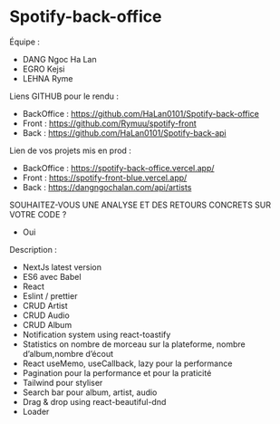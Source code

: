 # Spotify-back-office

Équipe :

- DANG Ngoc Ha Lan
- EGRO Kejsi
- LEHNA Ryme

Liens GITHUB pour le rendu :

- BackOffice : https://github.com/HaLan0101/Spotify-back-office
- Front : https://github.com/Rymuu/spotify-front
- Back : https://github.com/HaLan0101/Spotify-back-api

Lien de vos projets mis en prod :

- BackOffice : https://spotify-back-office.vercel.app/
- Front : https://spotify-front-blue.vercel.app/
- Back : https://dangngochalan.com/api/artists

SOUHAITEZ-VOUS UNE ANALYSE ET DES RETOURS CONCRETS SUR VOTRE CODE ?

- Oui

Description :
- NextJs latest version
- ES6 avec Babel
- React
- Eslint / prettier
- CRUD Artist
- CRUD Audio
- CRUD Album
- Notification system using react-toastify
- Statistics on nombre de morceau sur la plateforme, nombre d’album,nombre d’écout
- React useMemo, useCallback, lazy pour la performance
- Pagination pour la performance et pour la praticité
- Tailwind pour styliser
- Search bar pour album, artist, audio
- Drag & drop using react-beautiful-dnd
- Loader 

